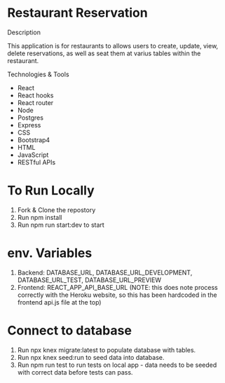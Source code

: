 # Restaurant Reservation

Description

This application is for restaurants to allows users to create, update, view, delete reservations, as well as seat them at varius tables within the restaurant.


Technologies & Tools
 * React
 * React hooks
 * React router
 * Node
 * Postgres
 * Express
 * CSS
 * Bootstrap4
 * HTML
 * JavaScript
 * RESTful APIs
 
 
# To Run Locally
 1. Fork & Clone the repostory
 2. Run npm install
 3. Run npm run start:dev to start
 
# env. Variables

 1. Backend: DATABASE_URL, DATABASE_URL_DEVELOPMENT, DATABASE_URL_TEST, DATABASE_URL_PREVIEW
 2. Frontend: REACT_APP_API_BASE_URL (NOTE: this does note process correctly with the Heroku website, so this has been hardcoded in the frontend api.js file at the top)
 
# Connect to database

 1. Run npx knex migrate:latest to populate database with tables.
 2. Run npx knex seed:run to seed data into database.
 3. Run npm run test to run tests on local app - data needs to be seeded with correct data before tests can pass.
